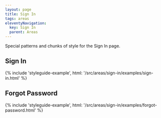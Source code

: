 ```yaml
---
layout: page
title: Sign In
tags: areas
eleventyNavigation:
  key: Sign In
  parent: Areas
---
```


Special patterns and chunks of style for the Sign In page.

## Sign In

{% include 'styleguide-example', html: '/src/areas/sign-in/examples/sign-in.html' %}

## Forgot Password

{% include 'styleguide-example', html: '/src/areas/sign-in/examples/forgot-password.html' %}
